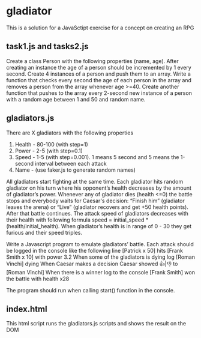 # gladiator
This is a solution for a JavaSctipt exercise for a concept on creating an RPG


## task1.js and tasks2.js
Create a class Person with the following properties (name, age). After creating an instance the age of a person should be incremented by 1 every second. Create 4 instances of a person and push them to an array. Write a function that checks every second the age of each person in the array and removes a person from the array whenever age >=40. Create another function that pushes to the array every 2-second new instance of a person with a random age between 1 and 50 and random name.


## gladiators.js
There are X gladiators with the following properties
1. Health - 80-100 (with step=1)
2. Power - 2-5 (with step=0.1)
3. Speed - 1-5 (with step=0.001). 1 means 5 second and 5 means the 1-second interval between each attack
4. Name - (use faker.js to generate random names)

All gladiators start fighting at the same time. Each gladiator hits random gladiator on his turn where his opponent’s health decreases by the amount of gladiator’s power. Whenever any of gladiator dies (health <=0) the battle stops and everybody waits for Caesar's decision: “Finish him” (gladiator leaves the arena) or “Live” (gladiator recovers and get +50 health points). After that battle continues. The attack speed of gladiators decreases with their health with following formula speed = initial_speed * (health/initial_health). When gladiator’s health is in range of 0 - 30 they get furious and their speed triples.

Write a Javascript program to emulate gladiators’ battle. Each attack should be logged in the console like the following line
[Patrick x 50] hits [Frank Smith x 10] with power 3.2
When some of the gladiators is dying log
[Roman Vinchi] dying
When Caesar makes a decision
Caesar showed 👍|👎 to [Roman Vinchi]
When there is a winner log to the console
[Frank Smith] won the battle with health x28

The program should run when calling start() function in the console.

## index.html
This html script runs the gladiators.js scripts and shows the result on the DOM





